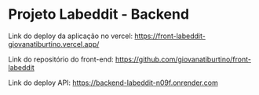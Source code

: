 # Projeto Labeddit - Backend


Link do deploy da aplicação no vercel: https://front-labeddit-giovanatiburtino.vercel.app/

Link do repositório do front-end: https://github.com/giovanatiburtino/front-labeddit

Link do deploy API: https://backend-labeddit-n09f.onrender.com
